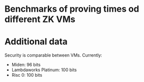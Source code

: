 # Benchmarks of proving times od different ZK VMs

# Additional data

Security is comparable between VMs. Currently:

- Miden: 96 bits
- Lambdaworks Platinum: 100 bits
- Risc 0: 100 bits

